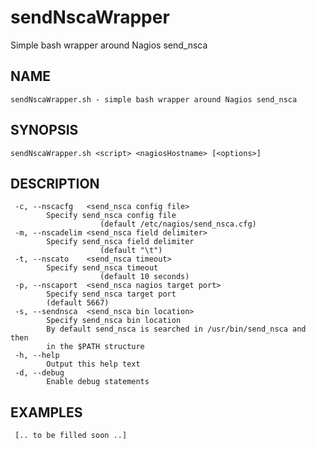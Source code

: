 sendNscaWrapper
===============

Simple bash wrapper around Nagios send_nsca

## NAME ##
    sendNscaWrapper.sh - simple bash wrapper around Nagios send_nsca

## SYNOPSIS ##
    sendNscaWrapper.sh <script> <nagiosHostname> [<options>]

## DESCRIPTION ##
     -c, --nscacfg   <send_nsca config file>
            Specify send_nsca config file
 						(default /etc/nagios/send_nsca.cfg)
     -m, --nscadelim <send_nsca field delimiter>
            Specify send_nsca field delimiter
 						(default "\t")
     -t, --nscato    <send_nsca timeout>
            Specify send_nsca timeout
 						(default 10 seconds)
     -p, --nscaport  <send_nsca nagios target port>
            Specify send_nsca target port
            (default 5667)
     -s, --sendnsca  <send_nsca bin location>
            Specify send_nsca bin location
            By default send_nsca is searched in /usr/bin/send_nsca and then
            in the $PATH structure
     -h, --help
            Output this help text
     -d, --debug
            Enable debug statements
 
## EXAMPLES ##
     [.. to be filled soon ..]
 

